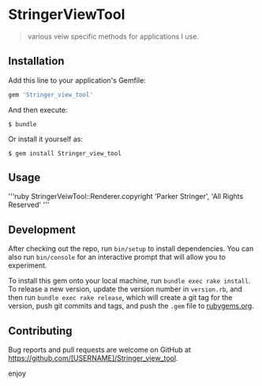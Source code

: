# StringerViewTool

>various veiw specific methods for applications I use.

## Installation

Add this line to your application's Gemfile:

```ruby
gem 'Stringer_view_tool'
```

And then execute:

    $ bundle

Or install it yourself as:

    $ gem install Stringer_view_tool

## Usage

'''ruby
StringerVeiwTool::Renderer.copyright 'Parker Stringer', 'All Rights Reserved'
'''


## Development

After checking out the repo, run `bin/setup` to install dependencies. You can also run `bin/console` for an interactive prompt that will allow you to experiment.

To install this gem onto your local machine, run `bundle exec rake install`. To release a new version, update the version number in `version.rb`, and then run `bundle exec rake release`, which will create a git tag for the version, push git commits and tags, and push the `.gem` file to [rubygems.org](https://rubygems.org).

## Contributing

Bug reports and pull requests are welcome on GitHub at https://github.com/[USERNAME]/Stringer_view_tool.

enjoy